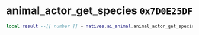 # animal_actor_get_species `0x7D0E25DF`

```lua
local result --[[ number ]] = natives.ai_animal.animal_actor_get_species(_unk0 --[[ number ]])
```